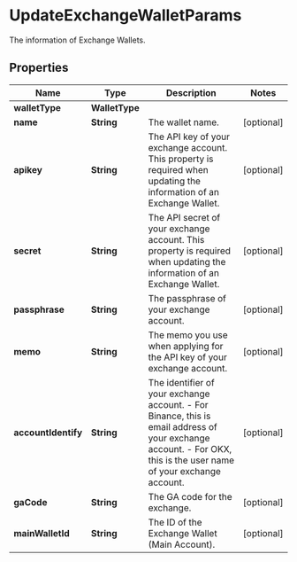 

# UpdateExchangeWalletParams

The information of Exchange Wallets.

## Properties

| Name | Type | Description | Notes |
|------------ | ------------- | ------------- | -------------|
|**walletType** | **WalletType** |  |  |
|**name** | **String** | The wallet name. |  [optional] |
|**apikey** | **String** | The API key of your exchange account. This property is required when updating the information of an Exchange Wallet. |  [optional] |
|**secret** | **String** | The API secret of your exchange account. This property is required when updating the information of an Exchange Wallet. |  [optional] |
|**passphrase** | **String** | The passphrase of your exchange account. |  [optional] |
|**memo** | **String** | The memo you use when applying for the API key of your exchange account. |  [optional] |
|**accountIdentify** | **String** | The identifier of your exchange account. - For Binance, this is email address of your exchange account. - For OKX, this is the user name of your exchange account.  |  [optional] |
|**gaCode** | **String** | The GA code for the exchange. |  [optional] |
|**mainWalletId** | **String** | The ID of the Exchange Wallet (Main Account). |  [optional] |



